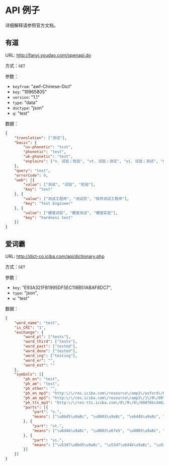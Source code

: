 # API 例子

详细解释请参照官方文档。

## 有道

URL: <http://fanyi.youdao.com/openapi.do>

方式：`GET`

参数：

* `keyfrom`: "awf-Chinese-Dict"
* `key`: "19965805"
* `version`: "1.1"
* `type`: "data"
* `doctype`: "json"
* `q`: "test"

数据：

```json
{
    "translation": ["测试"],
    "basic": {
        "us-phonetic": "tɛst",
        "phonetic": "test",
        "uk-phonetic": "test",
        "explains": ["n. 试验；检验", "vt. 试验；测试", "vi. 试验；测试", "n. (Test)人名；(英)特斯特"]
    },
    "query": "test",
    "errorCode": 0,
    "web": [{
        "value": ["测试", "试验", "检验"],
        "key": "test"
    }, {
        "value": ["测试工程师", "测试员", "软件测试工程师"],
        "key": "Test Engineer"
    }, {
        "value": ["硬度试验", "硬度测试", "硬度实验"],
        "key": "hardness test"
    }]
}
```

## 爱词霸

URL: <http://dict-co.iciba.com/api/dictionary.php>

方式：`GET`

参数：

* `key`: "E93A321FB1995DF5EC118B51ABAF8DC7",
* `type`: "json",
* `w`: "test"

数据：

```json
{
    "word_name": "test",
    "is_CRI": "1",
    "exchange": {
        "word_pl": ["tests"],
        "word_third": ["tests"],
        "word_past": ["tested"],
        "word_done": ["tested"],
        "word_ing": ["testing"],
        "word_er": "",
        "word_est": ""
    },
    "symbols": [{
        "ph_en": "test",
        "ph_am": "test",
        "ph_other": "",
        "ph_en_mp3": "http:\/\/res.iciba.com\/resource\/amp3\/oxford\/0\/72\/b8\/72b81c9d32113317d5c83a1bd78d85ac.mp3",
        "ph_am_mp3": "http:\/\/res.iciba.com\/resource\/amp3\/1\/0\/09\/8f\/098f6bcd4621d373cade4e832627b4f6.mp3",
        "ph_tts_mp3": "http:\/\/res-tts.iciba.com\/0\/9\/8\/098f6bcd4621d373cade4e832627b4f6.mp3",
        "parts": [{
            "part": "n.",
            "means": ["\u8bd5\u9a8c", "\u8003\u9a8c", "\u6d4b\u9a8c", "\u5316\u9a8c"]
        }, {
            "part": "vt.",
            "means": ["\u6d4b\u9a8c", "\u8003\u67e5", "\u8003\u9a8c", "\u52d8\u63a2"]
        }, {
            "part": "vi.",
            "means": ["\u53d7\u8bd5\u9a8c", "\u53d7\u6d4b\u9a8c", "\u53d7\u8003\u9a8c", "\u6d4b\u5f97\u7ed3\u679c"]
        }]
    }]
}
```
